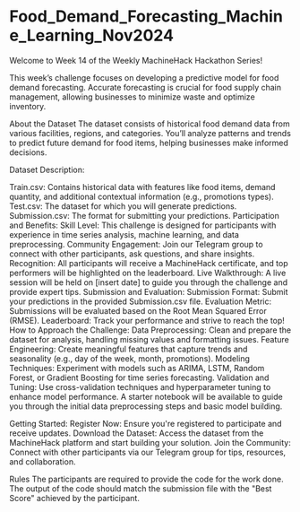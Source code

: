 # Food_Demand_Forecasting_Machine_Learning_Nov2024

Welcome to Week 14 of the Weekly MachineHack Hackathon Series!

This week’s challenge focuses on developing a predictive model for food demand forecasting. Accurate forecasting is crucial for food supply chain management, allowing businesses to minimize waste and optimize inventory.

About the Dataset
The dataset consists of historical food demand data from various facilities, regions, and categories. You’ll analyze patterns and trends to predict future demand for food items, helping businesses make informed decisions.

Dataset Description:

Train.csv: Contains historical data with features like food items, demand quantity, and additional contextual information (e.g., promotions types).
Test.csv: The dataset for which you will generate predictions.
Submission.csv: The format for submitting your predictions.
Participation and Benefits:
Skill Level: This challenge is designed for participants with experience in time series analysis, machine learning, and data preprocessing.
Community Engagement: Join our Telegram group to connect with other participants, ask questions, and share insights.
Recognition: All participants will receive a MachineHack certificate, and top performers will be highlighted on the leaderboard.
Live Walkthrough: A live session will be held on [insert date] to guide you through the challenge and provide expert tips.
Submission and Evaluation:
Submission Format: Submit your predictions in the provided Submission.csv file.
Evaluation Metric: Submissions will be evaluated based on the Root Mean Squared Error (RMSE).
Leaderboard: Track your performance and strive to reach the top!
How to Approach the Challenge:
Data Preprocessing: Clean and prepare the dataset for analysis, handling missing values and formatting issues.
Feature Engineering: Create meaningful features that capture trends and seasonality (e.g., day of the week, month, promotions).
Modeling Techniques: Experiment with models such as ARIMA, LSTM, Random Forest, or Gradient Boosting for time series forecasting.
Validation and Tuning: Use cross-validation techniques and hyperparameter tuning to enhance model performance.
A starter notebook will be available to guide you through the initial data preprocessing steps and basic model building.

Getting Started:
Register Now: Ensure you're registered to participate and receive updates.
Download the Dataset: Access the dataset from the MachineHack platform and start building your solution.
Join the Community: Connect with other participants via our Telegram group for tips, resources, and collaboration.

Rules
The participants are required to provide the code for the work done.
The output of the code should match the submission file with the "Best Score" achieved by the participant.
